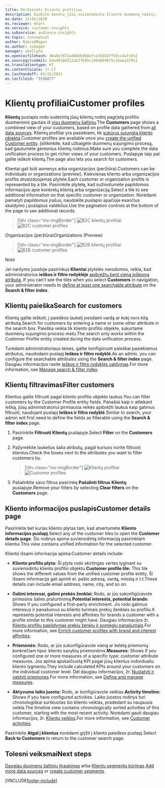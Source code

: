 ```yaml
---
title: Peržiūrėti kliento profilius
description: Gaukite bendrą jūsų suvienodintų kliento duomenų rodinį.
ms.date: 12/01/2020
ms.reviewer: mhart
ms.service: customer-insights
ms.subservice: audience-insights
ms.topic: conceptual
author: NimrodMagen
ms.author: nimagen
manager: shellyha
ms.openlocfilehash: d6a9e7872a488b6d68afce35b547f93cc4a7c652
ms.sourcegitcommit: bae40184312ab27b95c140a044875c2daea37951
ms.translationtype: HT
ms.contentlocale: lt-LT
ms.lasthandoff: 03/15/2021
ms.locfileid: "5596877"
---
```

# <a name="customer-profiles"></a><span data-ttu-id="5daa8-103">Klientų profiliai</span><span class="sxs-lookup"><span data-stu-id="5daa8-103">Customer profiles</span></span>

<span data-ttu-id="5daa8-104">**Klientų** puslapis rodo suderintą jūsų klientų rodinį pagrįstą profilio duomenimis gautais iš [visų duomenų šaltinių](data-sources.md).</span><span class="sxs-lookup"><span data-stu-id="5daa8-104">The **Customers** page shows a combined view of your customers, based on profile data gathered from [all data sources](data-sources.md).</span></span> <span data-ttu-id="5daa8-105">Klientų profiliai yra pasiekiami, tik [sukūrus sujungtą kliento objektą](data-unification.md).</span><span class="sxs-lookup"><span data-stu-id="5daa8-105">Customer profiles are available once you [create the unified Customer entity](data-unification.md).</span></span> <span data-ttu-id="5daa8-106">Įsitikinkite, kad užbaigėte duomenų sujungimo procesą, kad gautumėte geresnius klientų rodinius.</span><span class="sxs-lookup"><span data-stu-id="5daa8-106">Make sure you complete the data unification process to get richer views of your customers.</span></span> <span data-ttu-id="5daa8-107">Puslapyje taip pat galite ieškoti klientų.</span><span class="sxs-lookup"><span data-stu-id="5daa8-107">The page also lets you search for customers.</span></span>

<span data-ttu-id="5daa8-108">Klientai gali būti asmenys arba organizacijos (peržiūra).</span><span class="sxs-lookup"><span data-stu-id="5daa8-108">Customers can be individuals or organizations (preview).</span></span> <span data-ttu-id="5daa8-109">Kiekvienas kliento arba organizacijos profilis atvaizduojamas plytele.</span><span class="sxs-lookup"><span data-stu-id="5daa8-109">Each customer or organization profile is represented by a tile.</span></span> <span data-ttu-id="5daa8-110">Pasirinkite plytelę, kad sužinotumėte papildomos informacijos apie konkretų klientą arba organizaciją.</span><span class="sxs-lookup"><span data-stu-id="5daa8-110">Select a tile to see additional information on that specific customer or organization.</span></span> <span data-ttu-id="5daa8-111">Norėdami pamatyti papildomus įrašus, naudokite puslapio apačioje esančius skaidymo į puslapius valdiklius.</span><span class="sxs-lookup"><span data-stu-id="5daa8-111">Use the pagination controls at the bottom of the page to see additional records.</span></span>

> [!div class="mx-imgBorder"] 
> <span data-ttu-id="5daa8-112">![B2C klientų profiliai](media/profiles-customers.png "B2C klientų profiliai")</span><span class="sxs-lookup"><span data-stu-id="5daa8-112">![B2C customer profiles](media/profiles-customers.png "B2C customer profiles")</span></span>

<span data-ttu-id="5daa8-113">Organizacijos (peržiūra)</span><span class="sxs-lookup"><span data-stu-id="5daa8-113">Organizations (Preview)</span></span>
> [!div class="mx-imgBorder"] 
> <span data-ttu-id="5daa8-114">![B2B klientų profiliai](media/profile-customers-b2b.png "B2B klientų profiliai")</span><span class="sxs-lookup"><span data-stu-id="5daa8-114">![B2B customer profiles](media/profile-customers-b2b.png "B2B customer profiles")</span></span>

> [!NOTE]
> <span data-ttu-id="5daa8-115">Jei naršymo juostoje pasirinkus **Klientai** plytelės nerodomos, reikia, kad administratorius **ieškos ir filtro rodyklėje** [apibrėžtų bent vieną ieškomą atributą ](search-filter-index.md).</span><span class="sxs-lookup"><span data-stu-id="5daa8-115">If you can't see the tiles when you select **Customers** in navigation, your administrator needs to [define at least one searchable attribute](search-filter-index.md) on the **Search & filter index**.</span></span>

## <a name="search-for-customers"></a><span data-ttu-id="5daa8-116">Klientų paieška</span><span class="sxs-lookup"><span data-stu-id="5daa8-116">Search for customers</span></span>

<span data-ttu-id="5daa8-117">Klientų galite ieškoti, į paieškos laukelį įvesdami vardą ar kokį nors kitą atributą.</span><span class="sxs-lookup"><span data-stu-id="5daa8-117">Search for customers by entering a name or some other attribute in the search box.</span></span> <span data-ttu-id="5daa8-118">Paieška veikia tik kliento profilio objekte, sukurtame duomenų sujungimo proceso metu.</span><span class="sxs-lookup"><span data-stu-id="5daa8-118">The search only works within the Customer Profile entity created during the data unification process.</span></span>

<span data-ttu-id="5daa8-119">Turėdami administratoriaus teises, galite konfigūruoti paieškai pasiekiamus atributus, naudodami puslapį **Ieškos ir filtro rodyklė**.</span><span class="sxs-lookup"><span data-stu-id="5daa8-119">As an admin, you can configure the searchable attributes using the **Search & filter index** page.</span></span> <span data-ttu-id="5daa8-120">Daugiau informacijos rasite [Ieškos ir filtro rodyklės valdymas](search-filter-index.md).</span><span class="sxs-lookup"><span data-stu-id="5daa8-120">For more information, see [Manage search & filter index](search-filter-index.md).</span></span>

## <a name="filter-customers"></a><span data-ttu-id="5daa8-121">Klientų filtravimas</span><span class="sxs-lookup"><span data-stu-id="5daa8-121">Filter customers</span></span>

<span data-ttu-id="5daa8-122">Klientus galite filtruoti pagal kliento profilio objekto laukus.</span><span class="sxs-lookup"><span data-stu-id="5daa8-122">You can filter customers by the Customer Profile entity fields.</span></span> <span data-ttu-id="5daa8-123">Panašiai kaip ir atliekant iešką, jūsų administratoriui pirmiausia reikės apibrėžti laukus kaip galimus filtruoti, naudojant puslapį **Ieškos ir filtro rodyklė**.</span><span class="sxs-lookup"><span data-stu-id="5daa8-123">Similar to search, your admin will first need to define the fields as filterable using the **Search & filter index** page.</span></span>

1. <span data-ttu-id="5daa8-124">Pasirinkite **Filtruoti**  **Klientų** puslapyje.</span><span class="sxs-lookup"><span data-stu-id="5daa8-124">Select **Filter** on the **Customers** page.</span></span>

2. <span data-ttu-id="5daa8-125">Pažymėkite laukelius šalia atributų, pagal kuriuos norite filtruoti klientus.</span><span class="sxs-lookup"><span data-stu-id="5daa8-125">Check the boxes next to the attributes you want to filter customers by.</span></span>

   > [!div class="mx-imgBorder"] 
   > <span data-ttu-id="5daa8-126">![Klientų profiliai](media/profiles-customers3.png "Klientų profiliai")</span><span class="sxs-lookup"><span data-stu-id="5daa8-126">![Customer profiles](media/profiles-customers3.png "Customer profiles")</span></span>

3. <span data-ttu-id="5daa8-127">Pašalinkite savo filtrus pasirinkę **Pašalinti filtrus** **Klientų** puslapyje.</span><span class="sxs-lookup"><span data-stu-id="5daa8-127">Remove your filters by selecting **Clear filters** on the **Customers** page.</span></span>

##  <a name="customer-details-page"></a><span data-ttu-id="5daa8-128">Kliento informacijos puslapis</span><span class="sxs-lookup"><span data-stu-id="5daa8-128">Customer details page</span></span>

<span data-ttu-id="5daa8-129">Pasirinkite bet kurias kliento plytas tam, kad atvertumėte **Kliento informacijos puslapį**.</span><span class="sxs-lookup"><span data-stu-id="5daa8-129">Select any of the customer tiles to open the **Customer details page**.</span></span> <span data-ttu-id="5daa8-130">Šis rodinys apima suvienodintą informaciją pasirinktam klientui.</span><span class="sxs-lookup"><span data-stu-id="5daa8-130">This view contains unified information for the selected customer.</span></span>

<span data-ttu-id="5daa8-131">Kliento išsami informacija apima:</span><span class="sxs-lookup"><span data-stu-id="5daa8-131">Customer details include:</span></span>

-   <span data-ttu-id="5daa8-132">**Kliento profilio plyta:** Ši plyta rodo skirtingas vertes lyginant su suvienodintu kliento profilio objektu.</span><span class="sxs-lookup"><span data-stu-id="5daa8-132">**Customer profile tile:** This tile shows the different values from the unified customer profile entity.</span></span> <span data-ttu-id="5daa8-133">Ši išsami informacija gali apimti el. pašto adresą, vardą, miestą ir t.t.</span><span class="sxs-lookup"><span data-stu-id="5daa8-133">These details can include email address, name, city, and so on.</span></span> 

-   <span data-ttu-id="5daa8-134">**Galimi interesai, galimi prekės ženklai:** Rodo, ar jūs sukonfigūravote pirmosios šalies praturtinimą.</span><span class="sxs-lookup"><span data-stu-id="5daa8-134">**Potential interests, potential brands:** Shows if you configured a first-party enrichment.</span></span> <span data-ttu-id="5daa8-135">Jis rodo galimus interesus ir panašumus su kliento turimais prekių ženklais su profiliu.</span><span class="sxs-lookup"><span data-stu-id="5daa8-135">It represents potential interests and affinities for brands a customer with a profile similar to this customer might have.</span></span> <span data-ttu-id="5daa8-136">Daugiau informacijos žr. [Klientų profilių papildymas prekių ženklų ir pomėgių panašumais](enrichment-microsoft-graph.md).</span><span class="sxs-lookup"><span data-stu-id="5daa8-136">For more information, see [Enrich customer profiles with brand and interest affinities](enrichment-microsoft-graph.md).</span></span>

-   <span data-ttu-id="5daa8-137">**Priemonės:** Rodo, ar jūs sukonfigūravote vieną ar keletą priemonių konkrečiam tipui: kliento savybių priemonėms.</span><span class="sxs-lookup"><span data-stu-id="5daa8-137">**Measures:** Shows if you configured one or more measures of a specific type: customer attribute measures.</span></span> <span data-ttu-id="5daa8-138">Jos apima apskaičiuotą KPI pagal jūsų klientus individualiu kliento lygmeniu.</span><span class="sxs-lookup"><span data-stu-id="5daa8-138">They include calculated KPIs around your customers on the individual customer level.</span></span> <span data-ttu-id="5daa8-139">Dėl daugiau informacijos, žr. [Nustatyti ir valdyti priemones](measures.md).</span><span class="sxs-lookup"><span data-stu-id="5daa8-139">For more information, see [Define and manage measures](measures.md).</span></span>

-   <span data-ttu-id="5daa8-140">**Aktyvumo laiko juosta:** Rodo, ar konfigūravote veiklas.</span><span class="sxs-lookup"><span data-stu-id="5daa8-140">**Activity timeline:** Shows if you have configured activities.</span></span> <span data-ttu-id="5daa8-141">Laiko juostos rodinys turi chronologiškai surikiuotas šio kliento veiklas, pradedant su naujausia veikla.</span><span class="sxs-lookup"><span data-stu-id="5daa8-141">The timeline view contains chronologically sorted activities of this customer, starting with the most recent activity.</span></span> <span data-ttu-id="5daa8-142">Norėdami gauti daugiau informacijos, žr. [Klientų veiklos](activities.md).</span><span class="sxs-lookup"><span data-stu-id="5daa8-142">For more information, see [Customer activities](activities.md).</span></span>

<span data-ttu-id="5daa8-143">Pasirinkite **Atgal į klientus** norėdami grįžti į kliento paieškos puslapį.</span><span class="sxs-lookup"><span data-stu-id="5daa8-143">Select **Back to Customers** to return to the customer search page.</span></span>

## <a name="next-steps"></a><span data-ttu-id="5daa8-144">Tolesni veiksmai</span><span class="sxs-lookup"><span data-stu-id="5daa8-144">Next steps</span></span>

<span data-ttu-id="5daa8-145">[Daugiau duomenų šaltinių įtraukimas](data-sources.md) arba [Klientų segmentų kūrimas](segments.md).</span><span class="sxs-lookup"><span data-stu-id="5daa8-145">[Add more data sources](data-sources.md) or [create customer segments](segments.md).</span></span>


[!INCLUDE[footer-include](../includes/footer-banner.md)]